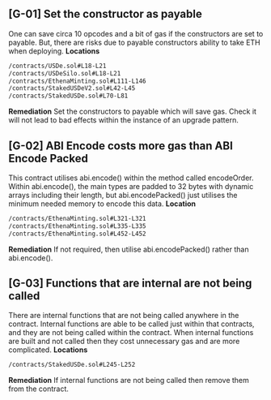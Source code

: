 ## [G-01] Set the constructor as payable
One can save circa 10 opcodes and a bit of gas if the constructors are set to payable.
But, there are risks due to payable constructors ability to take ETH when deploying.
**Locations**
```txt
/contracts/USDe.sol#L18-L21
/contracts/USDeSilo.sol#L18-L21
/contracts/EthenaMinting.sol#L111-L146
/contracts/StakedUSDeV2.sol#L42-L45
/contracts/StakedUSDe.sol#L70-L81
```
**Remediation**
Set the constructors to payable which will save gas. 
Check it will not lead to bad effects within the instance of an upgrade pattern.
## [G-02] ABI Encode costs more gas than ABI Encode Packed
This contract utilises abi.encode() within the method called encodeOrder. 
Within abi.encode(), the main types are padded to 32 bytes with dynamic arrays including their length, but abi.encodePacked() just utilises the minimum needed memory to encode this data.
**Location**
```txt
/contracts/EthenaMinting.sol#L321-L321
/contracts/EthenaMinting.sol#L335-L335
/contracts/EthenaMinting.sol#L452-L452
```
**Remediation**
If not required, then utilise abi.encodePacked() rather than abi.encode().
## [G-03] Functions that are internal are not being called
There are internal functions that are not being called anywhere in the contract.
Internal functions are able to be called just within that contracts, and they are not being called within the contract. 
When internal functions are built and not called then they cost unnecessary gas and are more complicated.
**Locations**
```txt
/contracts/StakedUSDe.sol#L245-L252

```
**Remediation**
If internal functions are not being called then remove them from the contract.